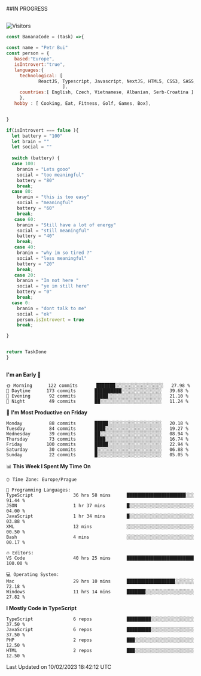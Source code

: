 ##IN PROGRESS
##
![Visitors](https://komarev.com/ghpvc/?username=petrbui&style=for-the-badge&label=Visitors+👀)
```Javascript
const BananaCode = (task) =>{

const name = "Petr Bui"
const person = {
   based:"Europe",
   isIntrovert:"true",
   languages:{
     technological: [ 
            ReactJS, Typescript, Javascript, NextJS, HTML5, CSS3, SASS, Redux, Node, Storybook, Styled-Component
                     ],
     countries:[ English, Czech, Vietnamese, Albanian, Serb-Croatina ]
     },
   hobby : [ Cooking, Eat, Fitness, Golf, Games, Box],


}

if(isIntrovert === false ){
  let battery = "100"
  let brain = ""
  let social = ""
  
  switch (battery) {
  case 100:
    branin = "Lets gooo"
    social = "too meaningful"
    battery = "80"
    break;
  case 80:
    branin = "this is too easy"
    social = "meaningful"
    battery = "60"
    break;
   case 60:
    branin = "Still have a lot of energy"
    social = "still meaningful"
    battery = "40"
    break;
   case 40:
    branin = "why im so tired ?"
    social = "less meaningful"
    battery = "20"
    break;
   case 20:
    branin = "Im not here "
    social = "ye im still here"
    battery = "0"
    break;
  case 0:
    branin = "dont talk to me"
    social = "ok"
    person.isIntrovert = true
    break;

}


return TaskDone
}
```



##
<!--
[![My GitHub stats](https://github-readme-stats.vercel.app/api?username=petrbui&theme=github_dark)](https://github.com/anuraghazra/github-readme-stats)

[![My wakatime stats](https://github-readme-stats.vercel.app/api/wakatime?username=petrbui&theme=github_dark)](https://github.com/anuraghazra/github-readme-stats)
-->
<!--START_SECTION:waka-->
**I'm an Early 🐤** 

```text
🌞 Morning      122 commits       ███████░░░░░░░░░░░░░░░░░░   27.98 % 
🌆 Daytime      173 commits       ██████████░░░░░░░░░░░░░░░   39.68 % 
🌃 Evening       92 commits       █████░░░░░░░░░░░░░░░░░░░░   21.10 % 
🌙 Night         49 commits       ██░░░░░░░░░░░░░░░░░░░░░░░   11.24 % 

```
📅 **I'm Most Productive on Friday** 

```text
Monday          88 commits       █████░░░░░░░░░░░░░░░░░░░░   20.18 % 
Tuesday         84 commits       ████░░░░░░░░░░░░░░░░░░░░░   19.27 % 
Wednesday       39 commits       ██░░░░░░░░░░░░░░░░░░░░░░░   08.94 % 
Thursday        73 commits       ████░░░░░░░░░░░░░░░░░░░░░   16.74 % 
Friday         100 commits       █████░░░░░░░░░░░░░░░░░░░░   22.94 % 
Saturday        30 commits       █░░░░░░░░░░░░░░░░░░░░░░░░   06.88 % 
Sunday          22 commits       █░░░░░░░░░░░░░░░░░░░░░░░░   05.05 % 

```


📊 **This Week I Spent My Time On** 

```text
⌚︎ Time Zone: Europe/Prague

💬 Programming Languages: 
TypeScript               36 hrs 58 mins      ██████████████████████░░░   91.44 % 
JSON                     1 hr 37 mins        █░░░░░░░░░░░░░░░░░░░░░░░░   04.00 % 
JavaScript               1 hr 34 mins        █░░░░░░░░░░░░░░░░░░░░░░░░   03.88 % 
XML                      12 mins             ░░░░░░░░░░░░░░░░░░░░░░░░░   00.50 % 
Bash                     4 mins              ░░░░░░░░░░░░░░░░░░░░░░░░░   00.17 % 

🔥 Editors: 
VS Code                  40 hrs 25 mins      █████████████████████████   100.00 % 

💻 Operating System: 
Mac                      29 hrs 10 mins      ██████████████████░░░░░░░   72.18 % 
Windows                  11 hrs 14 mins      ███████░░░░░░░░░░░░░░░░░░   27.82 % 

```

**I Mostly Code in TypeScript** 

```text
TypeScript               6 repos             █████████░░░░░░░░░░░░░░░░   37.50 % 
JavaScript               6 repos             █████████░░░░░░░░░░░░░░░░   37.50 % 
PHP                      2 repos             ███░░░░░░░░░░░░░░░░░░░░░░   12.50 % 
HTML                     2 repos             ███░░░░░░░░░░░░░░░░░░░░░░   12.50 % 

```



 Last Updated on 10/02/2023 18:42:12 UTC
<!--END_SECTION:waka-->
